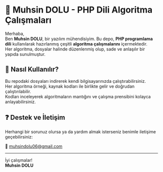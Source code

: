 # 🧮 Muhsin DOLU - PHP Dili Algoritma Çalışmaları

Merhaba,  
Ben **Muhsin DOLU**, bir yazılım mühendisiyim. Bu depo, **PHP programlama dili** kullanılarak hazırlanmış çeşitli **algoritma çalışmalarını** içermektedir.  
Her algoritma, dosyalar halinde düzenlenmiş olup, sade ve anlaşılır bir yapıda sunulmuştur.

## 🚀 Nasıl Kullanılır?

Bu repodaki dosyaları indirerek kendi bilgisayarınızda çalıştırabilirsiniz.  
Her algoritma örneği, kaynak kodları ile birlikte gelir ve doğrudan çalıştırılabilir.  
Kodları inceleyerek algoritmaların mantığını ve çalışma prensibini kolayca anlayabilirsiniz.

## ❓ Destek ve İletişim

Herhangi bir sorunuz olursa ya da yardım almak isterseniz benimle iletişime geçebilirsiniz:

📧 [muhsindolu06@gmail.com](mailto:muhsindolu06@gmail.com)

---

İyi çalışmalar!  
**Muhsin DOLU**
